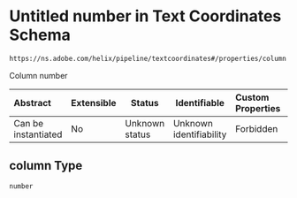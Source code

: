 # Untitled number in Text Coordinates Schema

```txt
https://ns.adobe.com/helix/pipeline/textcoordinates#/properties/column
```

Column number


| Abstract            | Extensible | Status         | Identifiable            | Custom Properties | Additional Properties | Access Restrictions | Defined In                                                                          |
| :------------------ | ---------- | -------------- | ----------------------- | :---------------- | --------------------- | ------------------- | ----------------------------------------------------------------------------------- |
| Can be instantiated | No         | Unknown status | Unknown identifiability | Forbidden         | Allowed               | none                | [textcoordinates.schema.json\*](textcoordinates.schema.json "open original schema") |

## column Type

`number`
